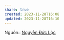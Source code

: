 ```yaml
---
share: true
created: 2023-11-28T16:08
updated: 2023-11-28T16:10
---
```


Nguồn:: [Nguyễn Đức Lộc](../../../%E2%9A%A1Hi%E1%BB%83u%20bi%E1%BA%BFt%20s%C3%A2u/%CE%9E%20Ngu%E1%BB%93n/Nguy%E1%BB%85n%20%C4%90%E1%BB%A9c%20L%E1%BB%99c.md)